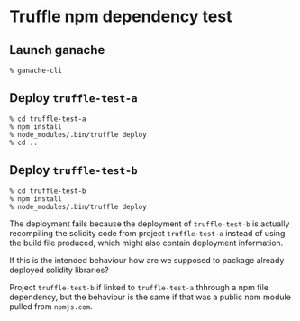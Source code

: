 # Truffle npm dependency test

## Launch ganache

    % ganache-cli

## Deploy `truffle-test-a`

    % cd truffle-test-a
    % npm install
    % node_modules/.bin/truffle deploy
    % cd ..

## Deploy `truffle-test-b`

    % cd truffle-test-b
    % npm install
    % node_modules/.bin/truffle deploy

The deployment fails because the deployment of `truffle-test-b` is actually recompiling the solidity code from project `truffle-test-a` instead of using the build file produced, which might also contain deployment information.

If this is the intended behaviour how are we supposed to package already deployed solidity libraries?

Project `truffle-test-b` if linked to `truffle-test-a` thhrough a npm file dependency, but the behaviour is the same if that was a public npm module pulled from `npmjs.com`.
